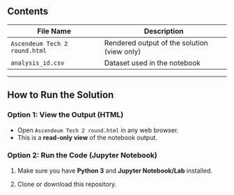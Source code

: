 
## **Contents**

| **File Name**                   | **Description**                           |
|---------------------------------|-------------------------------------------|
| `Ascendeum Tech 2 round.html`   | Rendered output of the solution (view only) |
| `analysis_id.csv`                   | Dataset used in the notebook             |

---

## **How to Run the Solution**

### **Option 1: View the Output (HTML)**

- Open `Ascendeum Tech 2 round.html` in any web browser.
- This is a **read-only view** of the notebook output.

### **Option 2: Run the Code (Jupyter Notebook)**

1. Make sure you have **Python 3** and **Jupyter Notebook/Lab** installed.

2. Clone or download this repository.

